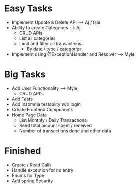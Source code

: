 # Easy Tasks
- Implement Update & Delete API --> Aj / Isai
- Ability to create Categories --> Aj
  - CRUD APIs
  - List all categories 
  - Limit and filter all transactions
    - By date / type / categories
- Implement using @ExceptionHandler and Resolver --> Myle

# Big Tasks
- Add User Functionality --> Myle
  - CRUD API's
- Add Tests
- Add Insomnia testablity w/o login
- Create Frontend Components
- Home Page Data 
  - List Monthly / Daily Transactions
  - Send total amount spent / received
  - Number of transactions done and other data

# Finished 
- Create / Read Calls
- Handle exception for no entry
- Enums for Type
- Add spring Security
